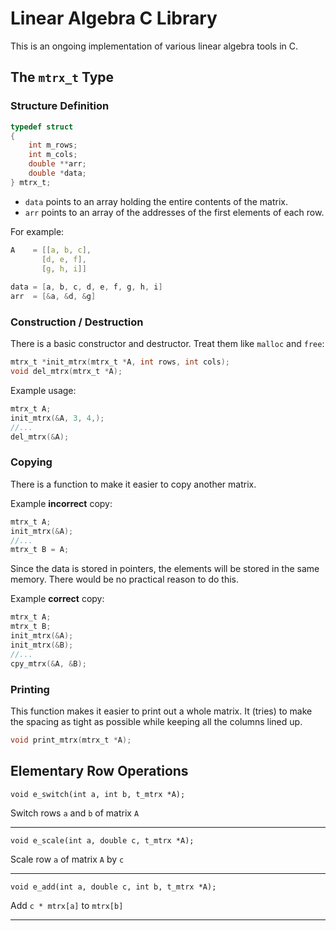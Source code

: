 # Linear Algebra C Library
This is an ongoing implementation of various linear algebra tools in C.

## The `mtrx_t` Type

### Structure Definition

```C
typedef struct
{
	int m_rows;
	int m_cols;
	double **arr;
	double *data;
} mtrx_t;
```

- `data` points to an array holding the entire contents of the matrix.
- `arr` points to an array of the addresses of the first elements of each row.

For example:

```C
A    = [[a, b, c],
       [d, e, f],
       [g, h, i]]
     
data = [a, b, c, d, e, f, g, h, i]
arr  = [&a, &d, &g]
``` 
### Construction / Destruction

There is a basic constructor and destructor. Treat them like `malloc` and `free`:

```C
mtrx_t *init_mtrx(mtrx_t *A, int rows, int cols);
void del_mtrx(mtrx_t *A);
```

Example usage:

```C
mtrx_t A;
init_mtrx(&A, 3, 4,);
//...
del_mtrx(&A);
```

### Copying

There is a function to make it easier to copy another matrix.

Example **incorrect** copy:

```C
mtrx_t A;
init_mtrx(&A);
//...
mtrx_t B = A;
```
Since the data is stored in pointers, the elements will be stored in the same memory. There would be no practical reason to do this.

Example **correct** copy:

```C
mtrx_t A;
mtrx_t B;
init_mtrx(&A);
init_mtrx(&B);
//...
cpy_mtrx(&A, &B);
```

### Printing

This function makes it easier to print out a whole matrix. It (tries) to make the spacing as tight as possible while keeping all the columns lined up.

```C
void print_mtrx(mtrx_t *A);
```


## Elementary Row Operations

`void e_switch(int a, int b, t_mtrx *A);`

Switch rows `a` and `b` of matrix `A`

---
`void e_scale(int a, double c, t_mtrx *A);`

Scale row `a` of matrix `A` by `c`

---

`void e_add(int a, double c, int b, t_mtrx *A);`

Add `c * mtrx[a]` to `mtrx[b]`

---